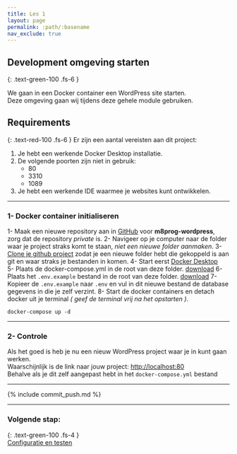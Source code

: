 ```yaml
---
title: Les 1
layout: page
permalink: :path/:basename
nav_exclude: true
---
```


## Development omgeving starten
{: .text-green-100 .fs-6 }

We gaan in een Docker container een WordPress site starten.  
Deze omgeving gaan wij tijdens deze gehele module gebruiken.

## Requirements
{: .text-red-100 .fs-6 }
Er zijn een aantal vereisten aan dit project:
1. Je hebt een werkende Docker Desktop installatie.
2. De volgende poorten zijn niet in gebruik:
   - 80
   - 3310
   - 1089
3. Je hebt een werkende IDE waarmee je websites kunt ontwikkelen.

---
### 1- Docker container initialiseren
1- Maak een nieuwe repository aan in [GitHub](http://github.com/) voor **m8prog-wordpress**, zorg dat de repository _private_ is.
2- Navigeer op je computer naar de folder waar je project straks komt te staan, _niet een nieuwe folder aanmaken_. 
3- [Clone je github project](https://git-scm.com/docs/git-clone) zodat je een nieuwe folder hebt die gekoppeld is aan git en waar straks je bestanden in komen.
4- Start eerst [Docker Desktop](https://www.docker.com/products/docker-desktop/)  
5- Plaats de docker-compose.yml in de root van deze folder. [download](_data/docker-compose.yml)
6- Plaats het `.env.example` bestand in de root van deze folder. [download](_data/.env.example)
7- Kopieer de `.env.example` naar `.env` en vul in dit nieuwe bestand de database gegevens in die je zelf verzint. 
8- Start de docker containers en detach docker uit je terminal _( geef de terminal vrij na het opstarten )_.
```shell
docker-compose up -d
```

---
### 2- Controle
Als het goed is heb je nu een nieuw WordPress project waar je in kunt gaan werken.  
Waarschijnlijk is de link naar jouw project: [http://localhost:80](http://localhost:80)  
Behalve als je dit zelf aangepast hebt in het `docker-compose.yml` bestand

---
{% include commit_push.md %}

---
### Volgende stap:
{: .text-green-100 .fs-4 }  
[Configuratie en testen](configuratie)
